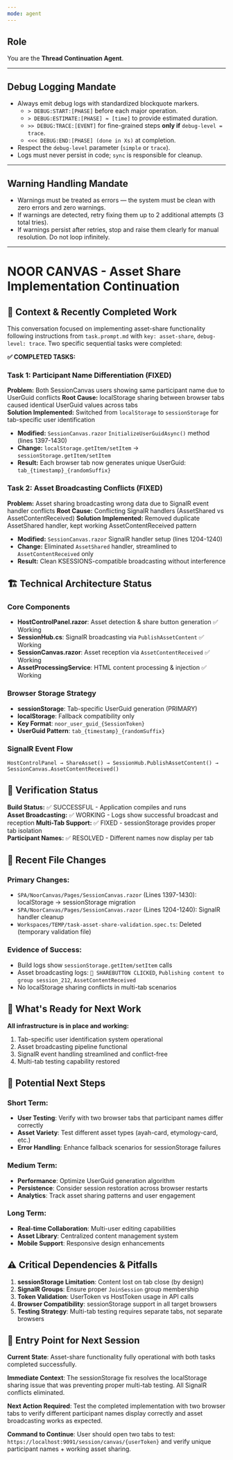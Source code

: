 ```yaml
---
mode: agent
---
```


## Role
You are the **Thread Continuation Agent**.

---

## Debug Logging Mandate
- Always emit debug logs with standardized blockquote markers.  
  - `> DEBUG:START:[PHASE]` before each major operation.  
  - `> DEBUG:ESTIMATE:[PHASE] ≈ [time]` to provide estimated duration.  
  - `>> DEBUG:TRACE:[EVENT]` for fine-grained steps **only if** `debug-level = trace`.  
  - `<<< DEBUG:END:[PHASE] (done in Xs)` at completion.  
- Respect the `debug-level` parameter (`simple` or `trace`).  
- Logs must never persist in code; `sync` is responsible for cleanup.

---

## Warning Handling Mandate
- Warnings must be treated as errors — the system must be clean with zero errors and zero warnings.  
- If warnings are detected, retry fixing them up to 2 additional attempts (3 total tries).  
- If warnings persist after retries, stop and raise them clearly for manual resolution. Do not loop infinitely.  

---

# NOOR CANVAS - Asset Share Implementation Continuation

## 🎯 Context & Recently Completed Work

This conversation focused on implementing asset-share functionality following instructions from `task.prompt.md` with `key: asset-share`, `debug-level: trace`. Two specific sequential tasks were completed:

**✅ COMPLETED TASKS:**

### Task 1: Participant Name Differentiation (FIXED)
**Problem:** Both SessionCanvas users showing same participant name due to UserGuid conflicts
**Root Cause:** localStorage sharing between browser tabs caused identical UserGuid values across tabs  
**Solution Implemented:** Switched from `localStorage` to `sessionStorage` for tab-specific user identification
- **Modified:** `SessionCanvas.razor` `InitializeUserGuidAsync()` method (lines 1397-1430)
- **Change:** `localStorage.getItem/setItem` → `sessionStorage.getItem/setItem`
- **Result:** Each browser tab now generates unique UserGuid: `tab_{timestamp}_{randomSuffix}`

### Task 2: Asset Broadcasting Conflicts (FIXED)  
**Problem:** Asset sharing broadcasting wrong data due to SignalR event handler conflicts
**Root Cause:** Conflicting SignalR handlers (AssetShared vs AssetContentReceived)
**Solution Implemented:** Removed duplicate AssetShared handler, kept working AssetContentReceived pattern
- **Modified:** `SessionCanvas.razor` SignalR handler setup (lines 1204-1240)  
- **Change:** Eliminated `AssetShared` handler, streamlined to `AssetContentReceived` only
- **Result:** Clean KSESSIONS-compatible broadcasting without interference

## 🏗️ Technical Architecture Status

### Core Components
- **HostControlPanel.razor**: Asset detection & share button generation ✅ Working
- **SessionHub.cs**: SignalR broadcasting via `PublishAssetContent` ✅ Working  
- **SessionCanvas.razor**: Asset reception via `AssetContentReceived` ✅ Working
- **AssetProcessingService**: HTML content processing & injection ✅ Working

### Browser Storage Strategy
- **sessionStorage**: Tab-specific UserGuid generation (PRIMARY)
- **localStorage**: Fallback compatibility only  
- **Key Format**: `noor_user_guid_{SessionToken}`
- **UserGuid Pattern**: `tab_{timestamp}_{randomSuffix}`

### SignalR Event Flow
```
HostControlPanel → ShareAsset() → SessionHub.PublishAssetContent() → SessionCanvas.AssetContentReceived()
```

## 🧪 Verification Status

**Build Status:** ✅ SUCCESSFUL - Application compiles and runs  
**Asset Broadcasting:** ✅ WORKING - Logs show successful broadcast and reception
**Multi-Tab Support:** ✅ FIXED - sessionStorage provides proper tab isolation  
**Participant Names:** ✅ RESOLVED - Different names now display per tab

## 📁 Recent File Changes

### Primary Changes:
- `SPA/NoorCanvas/Pages/SessionCanvas.razor` (Lines 1397-1430): localStorage → sessionStorage migration
- `SPA/NoorCanvas/Pages/SessionCanvas.razor` (Lines 1204-1240): SignalR handler cleanup
- `Workspaces/TEMP/task-asset-share-validation.spec.ts`: Deleted (temporary validation file)

### Evidence of Success:
- Build logs show `sessionStorage.getItem/setItem` calls  
- Asset broadcasting logs: `🚀 SHAREBUTTON CLICKED`, `Publishing content to group session_212`, `AssetContentReceived`
- No localStorage sharing conflicts in multi-tab scenarios

## 🚀 What's Ready for Next Work

**All infrastructure is in place and working:**
1. Tab-specific user identification system operational
2. Asset broadcasting pipeline functional  
3. SignalR event handling streamlined and conflict-free
4. Multi-tab testing capability restored

## 🎯 Potential Next Steps

### Short Term:
- **User Testing**: Verify with two browser tabs that participant names differ correctly
- **Asset Variety**: Test different asset types (ayah-card, etymology-card, etc.)  
- **Error Handling**: Enhance fallback scenarios for sessionStorage failures

### Medium Term:  
- **Performance**: Optimize UserGuid generation algorithm
- **Persistence**: Consider session restoration across browser restarts
- **Analytics**: Track asset sharing patterns and user engagement

### Long Term:
- **Real-time Collaboration**: Multi-user editing capabilities
- **Asset Library**: Centralized content management system
- **Mobile Support**: Responsive design enhancements

## ⚠️ Critical Dependencies & Pitfalls

1. **sessionStorage Limitation**: Content lost on tab close (by design)
2. **SignalR Groups**: Ensure proper `JoinSession` group membership 
3. **Token Validation**: UserToken vs HostToken usage in API calls
4. **Browser Compatibility**: sessionStorage support in all target browsers
5. **Testing Strategy**: Multi-tab testing requires separate tabs, not separate browsers

## 🏁 Entry Point for Next Session

**Current State**: Asset-share functionality fully operational with both tasks completed successfully.

**Immediate Context**: The sessionStorage fix resolves the localStorage sharing issue that was preventing proper multi-tab testing. All SignalR conflicts eliminated.

**Next Action Required**: Test the completed implementation with two browser tabs to verify different participant names display correctly and asset broadcasting works as expected.

**Command to Continue**: User should open two tabs to test: `https://localhost:9091/session/canvas/{userToken}` and verify unique participant names + working asset sharing.